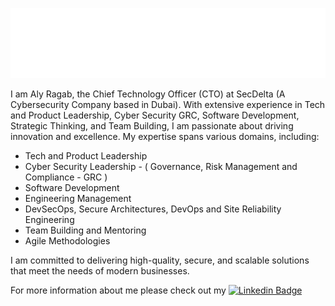 ![](https://github.com/AlyRagab/AlyRagab/blob/main/assets/main.svg)

I am Aly Ragab, the Chief Technology Officer (CTO) at SecDelta (A Cybersecurity Company based in Dubai). With extensive experience in Tech and Product Leadership, Cyber Security GRC, Software Development, Strategic Thinking, and Team Building, I am passionate about driving innovation and excellence. My expertise spans various domains, including:

- Tech and Product Leadership
- Cyber Security Leadership - ( Governance, Risk Management and Compliance - GRC )
- Software Development
- Engineering Management
- DevSecOps, Secure Architectures, DevOps and Site Reliability Engineering
- Team Building and Mentoring
- Agile Methodologies

I am committed to delivering high-quality, secure, and scalable solutions that meet the needs of modern businesses.


For more information about me please check out my
[![Linkedin Badge](https://img.shields.io/badge/-LinkedIn-blue?style=flat-square&logo=Linkedin&logoColor=white&link=https://www.linkedin.com/in/alyragab/)](https://www.linkedin.com/in/alyragab/)
